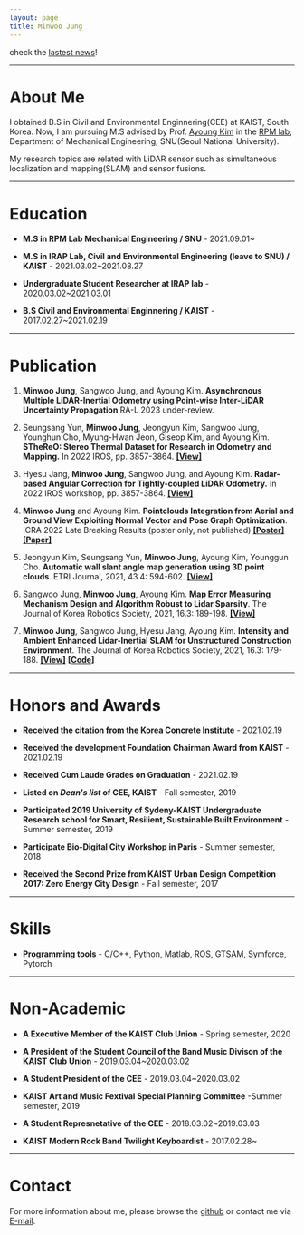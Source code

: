 ```yaml
---
layout: page
title: Minwoo Jung
---
```


check the [lastest news](https://minwoo0611.github.io/lastest/)!

---

# **About Me** 

I obtained B.S in Civil and Environmental Enginnering(CEE) at KAIST, South Korea. Now, I am pursuing M.S advised by Prof. [Ayoung Kim](https://ayoungk.github.io/) in the [RPM lab](https://rpm.snu.ac.kr/), Department of Mechanical Engineering, SNU(Seoul National University).

My research topics are related with LiDAR sensor such as simultaneous localization and mapping(SLAM) and sensor fusions.

---
# **Education**

+ **M.S in RPM Lab Mechanical Engineering / SNU** - 2021.09.01~

+ **M.S in IRAP Lab, Civil and Environmental Engineering (leave to SNU) / KAIST** - 2021.03.02~2021.08.27

+ **Undergraduate Student Researcher at IRAP lab** - 2020.03.02~2021.03.01

+ **B.S Civil and Environmental Enginnering / KAIST** - 2017.02.27~2021.02.19

---

# **Publication** 
1. **Minwoo Jung**, Sangwoo Jung, and Ayoung Kim. **Asynchronous Multiple LiDAR-Inertial Odometry using Point-wise Inter-LiDAR Uncertainty Propagation** RA-L 2023 under-review.

1. Seungsang Yun, **Minwoo Jung**, Jeongyun Kim, Sangwoo Jung, Younghun Cho, Myung-Hwan Jeon, Giseop Kim, and Ayoung Kim. **STheReO: Stereo Thermal Dataset for Research in Odometry and Mapping.** In 2022 IROS, pp. 3857-3864. **[[View]](https://ieeexplore.ieee.org/stamp/stamp.jsp?arnumber=9981857)**

1. Hyesu Jang, **Minwoo Jung**, Sangwoo Jung, and Ayoung Kim. **Radar-based Angular Correction for Tightly-coupled LiDAR Odometry.** In 2022 IROS workshop, pp. 3857-3864. **[[View]](https://iros2022-pnarude.github.io/pdf/PNARUDE_IROS2022_Hyesu_Jang_Radar-based_Angular_Correction_for_TIghtly-coupled_LiDAR_Odometry.pdf)**

1. **Minwoo Jung** and Ayoung Kim. **Pointclouds Integration from Aerial and Ground View Exploiting Normal Vector and Pose Graph Optimization**. ICRA 2022 Late Breaking Results (poster only, not published) **[[Poster]](https://file.notion.so/f/s/0c5a2d77-42aa-4f38-acb2-b3c2e48e4647/iros2022-mwjung.pdf?id=3b26985f-f7ac-49b1-86a9-94225ce5866b&table=block&spaceId=8108fdc3-3e6e-45cc-b935-3761bb91875d&expirationTimestamp=1682048180953&signature=C3kpNNesHPthvL9aoc-k8WCND0ofkW13SsVNbjHJF90&downloadName=iros2022-poster-mwjung.pdf)** **[[Paper]](https://file.notion.so/f/s/5eec08a3-9f12-4e0d-9b95-2603f9d80f6e/iros2022_poster_mwjung.pdf?id=c850ad72-e0db-43bd-ae06-170dd3280565&table=block&spaceId=8108fdc3-3e6e-45cc-b935-3761bb91875d&expirationTimestamp=1682048218387&signature=vBNYRIMas7F6ZMgMo41F-BANrgNqQawSY4i_kU9-Q6o&downloadName=iros2022_poster_mwjung.pdf)**

1.  Jeongyun Kim, Seungsang Yun, **Minwoo Jung**, Ayoung Kim, Younggun Cho. **Automatic wall slant angle map generation using 3D point clouds**. ETRI Journal, 2021, 43.4: 594-602. **[[View]](https://onlinelibrary.wiley.com/doi/pdfdirect/10.4218/etrij.2021-0053)**

1. Sangwoo Jung, **Minwoo Jung**, Ayoung Kim. **Map Error Measuring Mechanism Design and Algorithm Robust to Lidar Sparsity**. The Journal of Korea Robotics Society, 2021, 16.3: 189-198. **[[View]](https://koreascience.kr/article/JAKO202124553302652.pdf)**

1. **Minwoo Jung**, Sangwoo Jung, Hyesu Jang, Ayoung Kim. **Intensity and Ambient Enhanced Lidar-Inertial SLAM for Unstructured Construction Environment**. The Journal of Korea Robotics Society, 2021, 16.3: 179-188. **[[View]](https://koreascience.kr/article/JAKO202124553299651.pdf)** **[[Code](https://github.com/minwoo0611/IA_LIO_SAM)]**

---
# **Honors and Awards**

+ **Received the citation from the Korea Concrete Institute** - 2021.02.19

+ **Received the development Foundation Chairman Award from KAIST** - 2021.02.19

+ **Received Cum Laude Grades on Graduation** - 2021.02.19

+ **Listed on _Dean's list_ of CEE, KAIST** - Fall semester, 2019

+ **Participated 2019 University of Sydeny-KAIST Undergraduate Research school for Smart, Resilient, Sustainable Built Environment** - Summer semester, 2019

+ **Participate Bio-Digital City Workshop in Paris** - Summer semester, 2018

+ **Received the Second Prize from KAIST Urban Design Competition 2017: Zero Energy City Design** - Fall semester, 2017

---

# **Skills**

+ **Programming tools** - C/C++, Python, Matlab, ROS, GTSAM, Symforce, Pytorch

---

# **Non-Academic**

+ **A Executive Member of the KAIST Club Union** - Spring semester, 2020

+ **A President of the Student Council of the Band Music Divison of the KAIST Club Union** - 2019.03.04~2020.03.02

+ **A Student President of the CEE** - 2019.03.04~2020.03.02

+ **KAIST Art and Music Fextival Special Planning Committee** -Summer semester, 2019

+ **A Student Represnetative of the CEE** - 2018.03.02~2019.03.03

+ **KAIST Modern Rock Band Twilight Keyboardist** - 2017.02.28~ 

---
# **Contact**

For more information about me, please browse the [github](https://github.com/minwoo0611) or contact me via [E-mail](moonshot@snu.ac.kr).
